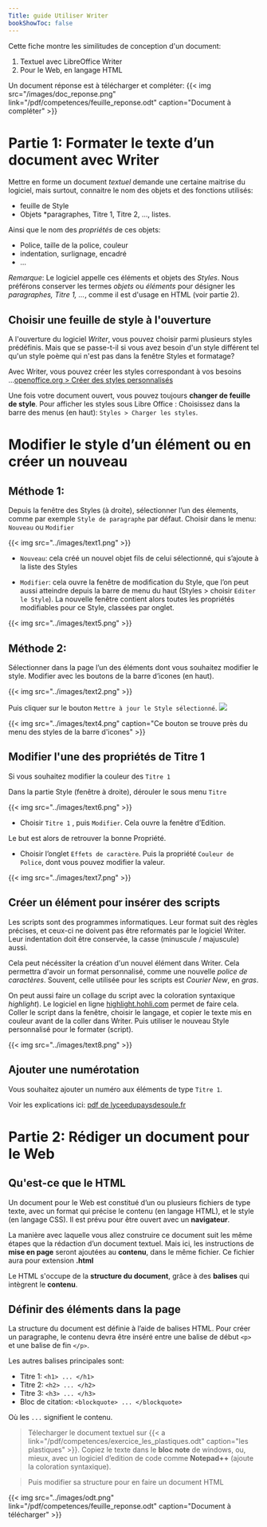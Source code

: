 ```yaml
---
Title: guide Utiliser Writer
bookShowToc: false
---
```


Cette fiche montre les similitudes de conception d'un document:
1. Textuel avec LibreOffice Writer
2. Pour le Web, en langage HTML

Un document réponse est à télécharger et compléter: {{< img src="/images/doc_reponse.png" link="/pdf/competences/feuille_reponse.odt"  caption="Document à compléter" >}}

# Partie 1: Formater le texte d’un document avec Writer
Mettre en forme un document *textuel* demande une certaine maitrise du logiciel, mais surtout, connaitre le nom des objets et des fonctions utilisés:

* feuille de Style
* Objets *paragraphes, Titre 1, Titre 2, ..., listes.

Ainsi que le nom des *propriétés* de ces objets:

* Police, taille de la police, couleur
* indentation, surlignage, encadré
* ...

*Remarque*: Le logiciel appelle ces éléments et objets des *Styles*. Nous préférons conserver les termes *objets* ou *éléments* pour désigner les *paragraphes, Titre 1, ...*, comme il est d'usage en HTML (voir partie 2).

## Choisir une feuille de style à l'ouverture
A l'ouverture du logiciel *Writer*, vous pouvez choisir parmi plusieurs styles prédéfinis. Mais que se passe-t-il si vous avez besoin d'un style différent tel qu'un style poème qui n'est pas dans la fenêtre Styles et formatage? 

Avec Writer, vous pouvez créer les styles correspondant à vos besoins ...[openoffice.org > Créer des styles personnalisés](https://wiki.openoffice.org/wiki/FR/Documentation/Writer_Guide/Cr%C3%A9ation_styles_personnalis%C3%A9s)

Une fois votre document ouvert, vous pouvez toujours **changer de feuille de style**. Pour afficher les styles sous Libre Office : Choisissez dans la barre des menus (en haut): `Styles > Charger les styles`.

# Modifier le style d’un élément ou en créer un nouveau
## Méthode 1:
Depuis la fenêtre des Styles (à droite), sélectionner l’un des élements, comme par exemple `Style de paragraphe` par défaut. Choisir dans le menu: `Nouveau` ou `Modifier`

{{< img src="../images/text1.png" >}}

* `Nouveau`: cela créé un nouvel objet fils de celui sélectionné, qui s’ajoute à la liste des Styles

* `Modifier`: cela ouvre la fenêtre de modification du Style, que l’on peut aussi atteindre depuis la barre de menu du haut (Styles > choisir `Editer le Style`). La nouvelle fenêtre contient alors toutes les propriétés modifiables pour ce Style, classées par onglet.

{{< img src="../images/text5.png" >}}

## Méthode 2: 
Sélectionner dans la page l’un des éléments dont vous souhaitez modifier le style. Modifier avec les boutons de la barre d’icones (en haut). 

{{< img src="../images/text2.png" >}}

Puis cliquer sur le bouton `Mettre à jour le Style sélectionné`. ![](../images/text3.png)

{{< img src="../images/text4.png" caption="Ce bouton se trouve près du menu des styles de la barre d'icones" >}}


## Modifier l'une des propriétés de Titre 1
Si vous souhaitez modifier la couleur des `Titre 1`

Dans la partie Style (fenêtre à droite), dérouler le sous menu `Titre`


{{< img src="../images/text6.png" >}}


* Choisir `Titre 1` , puis `Modifier`. Cela ouvre la fenêtre d’Edition.

Le but est alors de retrouver la bonne Propriété.

* Choisir l’onglet `Effets de caractère`. Puis la propriété `Couleur de Police`, dont vous pouvez modifier la valeur.

{{< img src="../images/text7.png" >}}

## Créer un élément pour insérer des scripts
Les scripts sont des programmes informatiques. Leur format suit des règles précises, et ceux-ci ne doivent pas être reformatés par le logiciel Writer. Leur indentation doit être conservée, la casse (minuscule / majuscule) aussi.

Cela peut nécéssiter la création d'un nouvel élément dans Writer. Cela permettra d'avoir un format personnalisé, comme une nouvelle *police de caractères*. Souvent, celle utilisée pour les scripts est *Courier New*, en *gras*.

On peut aussi faire un collage du script avec la coloration syntaxique *highlight*). Le logiciel en ligne [highlight.hohli.com](https://highlight.hohli.com/index.php) permet de faire cela. Coller le script dans la fenêtre, choisir le langage, et copier le texte mis en couleur avant de la coller dans Writer. Puis utiliser le nouveau Style personnalisé pour le formater (script).

{{< img src="../images/text8.png" >}}

## Ajouter une numérotation
Vous souhaitez ajouter un numéro aux éléments de type `Titre 1`. 

Voir les explications ici: [pdf de lyceedupaysdesoule.fr](http://www.lyceedupaysdesoule.fr/ressources/libreoffice/libreoffice_writer_6_numerotation_titres.pdf)

# Partie 2: Rédiger un document pour le Web
## Qu'est-ce que le HTML
Un document pour le Web est constitué d’un ou plusieurs fichiers de type texte, avec un format qui précise le contenu (en langage HTML), et le style (en langage CSS). Il est prévu pour être ouvert avec un **navigateur**.

La manière avec laquelle vous allez construire ce document suit les même étapes que la rédaction d’un document textuel. Mais ici, les instructions de **mise en page** seront ajoutées au **contenu**, dans le même fichier. Ce fichier aura pour extension **.html**

Le HTML s'occupe de la **structure du document**, grâce à des **balises** qui intègrent le **contenu**.

## Définir des éléments dans la page
La structure du document est définie à l’aide de balises HTML. Pour créer un paragraphe, le contenu devra être inséré entre une balise de début `<p>` et une balise de fin `</p>`.

Les autres balises principales sont:

* Titre 1: `<h1> ... </h1>`
* Titre 2: `<h2> ... </h2>`
* Titre 3: `<h3> ... </h3>`
* Bloc de citation: `<blockquote> ... </blockquote>`

Où les `...` signifient le contenu.


> Télecharger le document textuel sur {{< a link="/pdf/competences/exercice_les_plastiques.odt" caption="les plastiques" >}}. Copiez le texte dans le **bloc note** de windows, ou, mieux, avec un logiciel d’edition de code comme **Notepad++** (ajoute la coloration syntaxique).

> Puis modifier sa structure pour en faire un document HTML

{{< img src="../images/odt.png" link="/pdf/competences/feuille_reponse.odt"  caption="Document à télécharger" >}}
